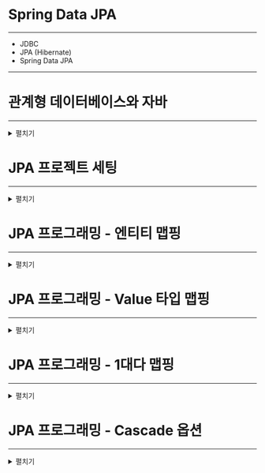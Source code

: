 # Spring Data JPA
---

- JDBC
- JPA (Hibernate)
- Spring Data JPA

---

# 관계형 데이터베이스와 자바
---

<details>
    <summary>펼치기</summary>

> 기본키나 외래키를 이용하여 데이터들을 식별하고 무결성을 관리

## 패러다임 불일치
---

> 객체를 릴레이션에 맵핑하려니 발생하는 문제들과 해결책

### 밀도(Granulartty) 문제

- 객체
    - 다양한 크기의 객체를 만들 수 있음
    - 커스텀한 타입 만들기 쉬움
- 릴레이션
    - 테이블
    - 기본 데이터 타입(User Define Type은 비추)

### 서브타입(SubType) 문제

- 객체
    - 상속 구조 만들기 쉬움
    - 다형성
- 릴레이션
    - 테이블 상속이라는게 없음
    - 상속 기능을 구현했다 하더라도 표준 기술이 아님
    - 다형적인 관계를 표현할 방법이 없음

### 식별성(Identity) 문제

- 객체
    - 레퍼런스 동일성(==)
    - 인스턴스 동일성(equals() 메서드)
- 릴레이션
    - 주키(Primary key)

### 관계(Association) 문제

- 객체
    - 객체 레퍼런스로 관계 표현
    - 근본적으로 "방향"이 존재
    - 다대다 관계를 가질 수 있음
- 릴레이션
    - 외래키(Foreign key)로 관계 표현
    - "방향"이라는 의미가 없음(Join으로 아무거나 묶음)
    - 태생적으로 다대다 관계를 못만들고, 조인 테이블 또는 링크 테이블을 사용해서 두개의 1대 다 관계로 풀어야함

### 데이터 네비게이션(Navigation)의 문제

- 객체
    - 레퍼런스를 이용해서 다른 객체로 이동 가능
    - 콜랙션을 순회할 수도 있음
- 릴레이션
    - 데이터는 요청을 적게 할 수록 성능이 좋음(그래서 Join을 사용)
    - 한번에 너무 많이 가져오는 것도 문제
    - lazy loading도 문제 (n + 1 select)
</details>


# JPA 프로젝트 세팅
---

<details>
    <summary>펼치기</summary>

- 프로젝트 환경
    - IntelliJ
    - JAVA 11
    - Gradle
    - Mysql
    - Docker

### 도커 세팅

> docker run -d -p 3316:3306 -e MYSQL_ROOT_PASSWORD=`<PASSWORD>` --name mysql mysql:latest --character-set-server=utf8mb4 --collation-server=utf8mb4_unicode_ci

### 의존성 추가

> implementation 'org.springframework.boot:spring-boot-starter-data-jpa'
> implementation group: 'mysql', name: 'mysql-connector-java', version: '8.0.24'

-> 의존성 추가하면 하이버네이트도 추가됨

### application.yml

```yaml
spring:
  datasource:
    url: jdbc:mysql://localhost:3316/springdata
    username: root
    password: 패스워드
    driver-class-name: com.mysql.cj.jdbc.Driver

  jpa:
    hibernate:
      ddl-auto: create # 개발할때만 사용하는게 좋음
```

### Account Entity

```java
package kr.spring.jpa;

import javax.persistence.Entity;
import javax.persistence.GeneratedValue;
import javax.persistence.Id;

@Entity // 해당 클래스가 데이터베이스에 맵핑 된다고 알려주는 어노테이션
public class Account {

    @Id // 주 키에 맵핑
    @GeneratedValue // 값을 자동으로 생성
    private Long id;

    private String username;

    private String password;

    public Long getId() {
        return id;
    }

    public void setId(Long id) {
        this.id = id;
    }

    public String getUsername() {
        return username;
    }

    public void setUsername(String username) {
        this.username = username;
    }

    public String getPassword() {
        return password;
    }

    public void setPassword(String password) {
        this.password = password;
    }
}
```

### JpaRunner

```java
@Component
@Transactional
public class JpaRunner implements ApplicationRunner {

    @PersistenceContext
    EntityManager entityManager; // 영속성 컨텍스트에 접근 및 관리 가능한 인터페이스 제공

    @Override
    public void run(ApplicationArguments args) throws Exception {
        Account account = new Account();
        account.setUsername("TEST");
        account.setPassword("PASSWORD");

        Session session = entityManager.unwrap(Session.class);
        session.save(account);

        // entityManager.persist(account); // 엔티티를 영속성 컨텍스트에 저장
    }
}
```

</details>


# JPA 프로그래밍 - 엔티티 맵핑
---

<details>
    <summary>펼치기</summary>

- @Entity
    - 객체 세상에서 부르는 이름
    - 보통 클래스와 같은 이름을 사용하기 때문에 값을 변경하지 않음
    - 엔티티의 이름은 JQL에서 쓰임
- @Table
    - 릴레이션 세상에서 부르는 이름
    - @Entity의 이름이 기본값
    - 테이블의 이름은 SQL에서 쓰임
- @Id
    - 엔티티의 주키를 맵핑할 때 사용
    - 자바의 모든 Primitive 타입과 그 랩퍼 타입을 사용할 수 있음
        - Date랑 BigDecimal, BigInteger도 사용 가능
    - 복합키를 만드는 맵핑하는 방법도 있지만 그건 논외
- @GeneratedValue
    - 주키의 생성 방법을 맵핑하는 애노테이션
    - 생성 전략과 생성기를 설정
        - 기본 전략은 AUTO : 사용하는 DB에 따라 적절한 전략 선택
        - TABLE, SEQUENCE, IDENTITY 중 하나
- Column
    - 컬럼에 대한 설정
        - unique
        - nullable
        - length
        - ...
- Temporal
    - JPA 2.1까지는 Date와 Calendar까지 지원 추후 지원은 확인해봐야 함 
- Transient
    - 컬럼으로 맵핑하고 싶지 않은 멤버 변수에 사용


### 예제

```java
@Entity // 해당 클래스가 데이터베이스에 맵핑 된다고 알려주는 어노테이션
public class Account {

    @Id // 주 키에 맵핑
    @GeneratedValue // 값을 자동으로 생성
    private Long id;

    @Column(nullable = false, unique = true)
    private String username;

    private String password;

    @Temporal(TemporalType.TIMESTAMP)
    private Date created = new Date();

    @Transient
    private String yes;

    @Transient
    private String no;

    public Long getId() {
        return id;
    }

    public void setId(Long id) {
        this.id = id;
    }

    public String getUsername() {
        return username;
    }

    public void setUsername(String username) {
        this.username = username;
    }

    public String getPassword() {
        return password;
    }

    public void setPassword(String password) {
        this.password = password;
    }
}
```

-> application.yml에 jpa 설정을 `show-sql: true` 이거로 주면 쿼리문이 보임
</details>

# JPA 프로그래밍 - Value 타입 맵핑
---

<details>
    <summary>펼치기</summary>

### 엔티티 타입과 Value 타입 구분

- 식별자가 있어야 하는가 (엔티티)
- 독립적으로 존재해야 하는가 (엔티티)
- 종속적이면 Value 타입

### Value 타입 종류

- 기본 타입(String, Date, Boolean, ...)
- Composite Value 타입
- Collection Value 타입
    - 기본 타입의 콜렉션
    - 컴포짓 타입의 콜렉션

### Composite Value 기본 예제

```java
@Embeddable
public class Address {

    private String street;

    private String city;

    private String state;

    private String zipCode;
}
```

**Entity에 멤버 변수 추가**

```java
    @Embedded
    private Address address;
```
 
**같은 타입이 존재할 때 Override**

```java
    @Embedded
    @AttributeOverrides({
            @AttributeOverride(name = "street", column = @Column(name = "home.street"))
    })
    private Address address;
```

</details>

# JPA 프로그래밍 - 1대다 맵핑
---

<details>
    <summary>펼치기</summary>

- 관계에는 항상 두 엔티티가 존재
    - 둘 중 하나는 그 관계의 주인(Owning)
    - 다른쪽은 종속(non-owning)
    - 해당 관계의 반대쪽 레퍼런스를 가지고 있는 쪽이 주인
- 단뱡향에서의 관계의 주인은 명확


### Study Entity 생성 (단방향 N:1)

```java
@Entity
public class Study {

    @Id
    @GeneratedValue
    private Long id;

    private String name;

    @ManyToOne // 단방향 N:1 관계
    private Account owner;

    public Account getOwner() {
        return owner;
    }

    public void setOwner(Account owner) {
        this.owner = owner;
    }

    public Long getId() {
        return id;
    }

    public void setId(Long id) {
        this.id = id;
    }

    public String getName() {
        return name;
    }

    public void setName(String name) {
        this.name = name;
    }
}
```

### Account Entity 수정 (단방향 1:N)

-> Study Entity의 관계관련 멤버 변수 지움

```java
    @OneToMany // 단뱡향 1:N
    private Set<Study> studies = new HashSet<>();
```

### 양방향

- ManyToOne을 가지고 있는쪽이 주인
- OneToMany(mappedBy)
- 주인한테 관계를 설정해야 DB에 반영

-> Study와 Account 관계관련 멤버 변수 입력

```java
    @ManyToOne
    private Account owner;
```

```java
    @OneToMany(mappedBy = "owner")
    private Set<Study> studies = new HashSet<>();
```

양방향일때는 양쪽다 관계에 대해 넣어줘야함(주인은 필수 종속된 쪽은 옵셔널)

```java
account.getStudies().add(study);
study.setOwner(account); // 필수 (주인)
```

</details>

# JPA 프로그래밍 - Cascade 옵션
---

<details>
    <summary>펼치기</summary>

> 엔티티의 상태 변화를 전화 시키는 옵션

- Transient
    - JPA가 모르는 상태
- Persistent
    - JPA가 관리중인 상태
        - 1차 캐시
        - Dirty Checking
        - Write Behind
- Detached
    - JPA가 더 이상 관리하지 않는 상태
- Removed
    - JPA가 관리하긴 하지만 삭제하기로 한 상태

### POST 예제

```java
@Entity
public class Post {

    @Id
    @GeneratedValue
    private Long id;

    private String title;

    @OneToMany(mappedBy = "post", cascade = CascadeType.PERSIST)
    private Set<Comment> comments = new HashSet<>();

    public void addComment(Comment comment) {
        this.getComments().add(comment);
        comment.setPost(this);
    }

    public Long getId() {
        return id;
    }

    public void setId(Long id) {
        this.id = id;
    }

    public String getTitle() {
        return title;
    }

    public void setTitle(String title) {
        this.title = title;
    }

    public Set<Comment> getComments() {
        return comments;
    }

    public void setComments(Set<Comment> comments) {
        this.comments = comments;
    }
}
```

### Comment 예제

```java
@Entity
public class Comment {

    @Id
    @GeneratedValue
    private Long id;

    private String comment;

    @ManyToOne
    private Post post;

    public Long getId() {
        return id;
    }

    public void setId(Long id) {
        this.id = id;
    }

    public String getComment() {
        return comment;
    }

    public void setComment(String comment) {
        this.comment = comment;
    }

    public Post getPost() {
        return post;
    }

    public void setPost(Post post) {
        this.post = post;
    }
}
```

### Runner 예제

```java
@Component
@Transactional
public class JpaRunner implements ApplicationRunner {

    @PersistenceContext
    EntityManager entityManager; // 핵심

    @Override
    public void run(ApplicationArguments args) throws Exception {
        Post post = new Post();
        post.setTitle("아아아아아아아");

        Comment comment = new Comment();
        comment.setComment("언제 다하냐");
        post.addComment(comment);

        Comment comment2 = new Comment();
        comment2.setComment("내말이.....");
        post.addComment(comment2);

        Comment comment3 = new Comment();
        comment3.setComment("여긴 지옥이다!!");
        post.addComment(comment3);

        Session session = entityManager.unwrap(Session.class);
        session.save(post);
    }
}
```

</details>